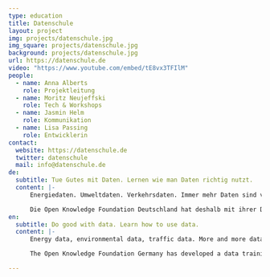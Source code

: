 ```yaml
---
type: education
title: Datenschule
layout: project
img: projects/datenschule.jpg
img_square: projects/datenschule.jpg
background: projects/datenschule.jpg
url: https://datenschule.de
video: "https://www.youtube.com/embed/tE8vx3TFIlM"
people:
  - name: Anna Alberts
    role: Projektleitung
  - name: Moritz Neujeffski
    role: Tech & Workshops
  - name: Jasmin Helm
    role: Kommunikation
  - name: Lisa Passing
    role: Entwicklerin
contact:
  website: https://datenschule.de
  twitter: datenschule
  mail: info@datenschule.de
de:
  subtitle: Tue Gutes mit Daten. Lernen wie man Daten richtig nutzt.
  content: |-
      Energiedaten. Umweltdaten. Verkehrsdaten. Immer mehr Daten sind verfügbar. Eine zielgerichte Nutzung der passenden Datensätze kann gerade gemeinnützigen Organisationen dabei helfen, ihre gesellschaftlichen Ziele besser zu erreichen. Doch nur die wenigsten Organisationen verfügen über die erforderlichen Kompetenzen.

      Die Open Knowledge Foundation Deutschland hat deshalb mit ihrer Datenschule ein Bildungsangebot rund um das Thema Daten entwickelt: vom Daten finden, analysieren und visualisieren bis hin zur Arbeit an datenbasierten Kampagnen.Das Projekt setzt dabei auf eine Kombination aus Workshops, Strategieberatung und Techniktraining, das auf die Bedürfnisse der gemeinnützigen Organisationen angepasst wird.
en:
  subtitle: Do good with data. Learn how to use data.
  content: |-
      Energy data, environmental data, traffic data. More and more data is available to us today. We believe that the goal-oriented usage of relevant datasets could help nonprofit organizations to more effectively achieve their social objectives. However, only a few organizations have the required skills to work with data.

      The Open Knowledge Foundation Germany has developed a data training program, covering everything from the finding, analyzing and visualizing of data to the design of data-driven campaigns. The program is a combination of workshops, strategy consulting, and technology training.

---
```


